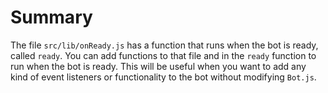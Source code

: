 # Summary
The file `src/lib/onReady.js` has a function that runs when the bot is ready, called `ready`. You can add functions to that file and in the `ready` function to run when the bot is ready. This will be useful when you want to add any kind of event listeners or functionality to the bot without modifying `Bot.js`.